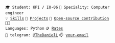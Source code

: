 <code>🎓 Student: KPI / IO-06</code>
<code>👷 Speciality: Computer engineer</code><br>
<code>💡 [Skills](SKILLS.md)</code>
<code>🧻 [Projects](PROJECTS.md)</code>
<code>👀 [Open-source contribution](CONTRIBUTION.md)</code><br>
<code>🧑‍💻 Languages: Python</code>
<code>🪙 [Rates](RATES.md)</code><br>
<code>💬 telegram: [@TheDanielL](https://t.me/TheDanielL)</code>
<code>📫 [your-email](mailto:thedaniell@protonmail.com)</code>
